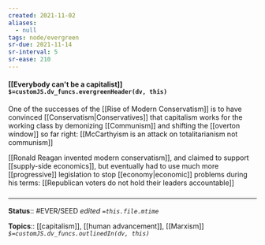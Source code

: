```yaml
---
created: 2021-11-02 
aliases:
  - null
tags: node/evergreen
sr-due: 2021-11-14
sr-interval: 5
sr-ease: 210
---
```

#### [[Everybody can't be a capitalist]] `$=customJS.dv_funcs.evergreenHeader(dv, this)`

One of the successes of the [[Rise of Modern Conservatism]] is to have convinced [[Conservatism|Conservatives]] that capitalism works for the working class by demonizing [[Communism]] and shifting the [[overton window]] so far right: [[McCarthyism is an attack on totalitarianism not communism]] 

[[Ronald Reagan invented modern conservatism]], and claimed to support [[supply-side economics]], but eventually had to use much more [[progressive]] legislation to stop [[economy|economic]] problems during his terms: [[Republican voters do not hold their leaders accountable]]

### <hr class="footnote"/>

**Status**:: #EVER/SEED
*edited `=this.file.mtime`*

**Topics**:: [[capitalism]], [[human advancement]], [[Marxism]]
*`$=customJS.dv_funcs.outlinedIn(dv, this)`*


